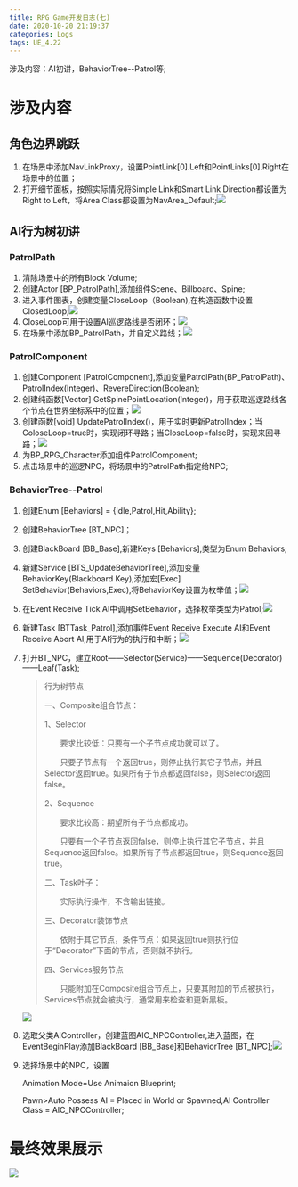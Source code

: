 ```yaml
---
title: RPG Game开发日志(七)
date: 2020-10-20 21:19:37
categories: Logs
tags: UE_4.22 
---
```


涉及内容：AI初讲，BehaviorTree--Patrol等;

<!--more-->

# 涉及内容

## 角色边界跳跃

1. 在场景中添加NavLinkProxy，设置PointLink[0].Left和PointLinks[0].Right在场景中的位置；
2. 打开细节面板，按照实际情况将Simple Link和Smart Link Direction都设置为Right to Left，将Area Class都设置为NavArea_Default;<img src='https://img-blog.csdnimg.cn/20201020213951911.png'>



## AI行为树初讲

### PatrolPath

1. 清除场景中的所有Block Volume;
2. 创建Actor [BP_PatrolPath],添加组件Scene、Billboard、Spine;
3. 进入事件图表，创建变量CloseLoop（Boolean),在构造函数中设置ClosedLoop;<img src='https://img-blog.csdnimg.cn/20201020215735408.png'>
4. CloseLoop可用于设置AI巡逻路线是否闭环；<img src='https://img-blog.csdnimg.cn/20201020220053700.png'>
5. 在场景中添加BP_PatrolPath，并自定义路线；<img src='https://img-blog.csdnimg.cn/20201020220243597.png'>

### PatrolComponent

1. 创建Component [PatrolComponent],添加变量PatrolPath(BP_PatrolPath)、PatrolIndex(Integer)、RevereDirection(Boolean);
2. 创建纯函数[Vector] GetSpinePointLocation(Integer)，用于获取巡逻路线各个节点在世界坐标系中的位置；<img src='https://img-blog.csdnimg.cn/20201020220912376.png'>
3. 创建函数[void] UpdatePatrolIndex()，用于实时更新PatrolIndex；当ColoseLoop=true时，实现闭环寻路；当CloseLoop=false时，实现来回寻路；<img src='https://img-blog.csdnimg.cn/20201020221021193.png'>
4. 为BP_RPG_Character添加组件PatrolComponent;
5. 点击场景中的巡逻NPC，将场景中的PatrolPath指定给NPC;



### BehaviorTree--Patrol

1. 创建Enum [Behaviors] = {Idle,Patrol,Hit,Ability};

2. 创建BehaviorTree [BT_NPC]；

3. 创建BlackBoard [BB_Base],新建Keys [Behaviors],类型为Enum Behaviors;

4. 新建Service [BTS_UpdateBehaviorTree],添加变量BehaviorKey(Blackboard Key),添加宏[Exec] SetBehavior(Behaviors,Exec),将BehaviorKey设置为枚举值；<img src='https://img-blog.csdnimg.cn/20201020222511510.png'>

5. 在Event Receive Tick AI中调用SetBehavior，选择枚举类型为Patrol;<img src='https://img-blog.csdnimg.cn/20201020222734181.png'>

6. 新建Task [BTTask_Patrol],添加事件Event Receive Execute AI和Event Receive Abort AI,用于AI行为的执行和中断；<img src='https://img-blog.csdnimg.cn/20201020223107766.png'>

7. 打开BT_NPC，建立Root——Selector(Service)——Sequence(Decorator)——Leaf(Task);

   > 行为树节点
   >
   > 一、Composite组合节点：
   >
   > 1、Selector
   >
   > 　　要求比较低：只要有一个子节点成功就可以了。
   >
   > 　　只要子节点有一个返回true，则停止执行其它子节点，并且Selector返回true。如果所有子节点都返回false，则Selector返回false。
   >
   > 2、Sequence
   >
   > 　　要求比较高：期望所有子节点都成功。
   >
   > 　　只要有一个子节点返回false，则停止执行其它子节点，并且Sequence返回false。如果所有子节点都返回true，则Sequence返回true。
   >
   > 二、Task叶子：
   >
   > 　　实际执行操作，不含输出链接。
   >
   > 三、Decorator装饰节点
   >
   > 　　依附于其它节点，条件节点：如果返回true则执行位于“Decorator”下面的节点，否则就不执行。
   >
   > 四、Services服务节点
   >
   > 　　只能附加在Composite组合节点上，只要其附加的节点被执行，Services节点就会被执行，通常用来检查和更新黑板。

   <img src='https://img-blog.csdnimg.cn/20201020223938437.png'>

8. 选取父类AIController，创建蓝图AIC_NPCController,进入蓝图，在EventBeginPlay添加BlackBoard [BB_Base]和BehaviorTree [BT_NPC];<img src='https://img-blog.csdnimg.cn/20201020214613446.png'>

9. 选择场景中的NPC，设置

   Animation Mode=Use Animaion Blueprint;

   Pawn>Auto Possess AI = Placed in World or Spawned,AI Controller Class = AIC_NPCController;

   

# 最终效果展示

<img src='https://img-blog.csdnimg.cn/2020102021303566.gif'>